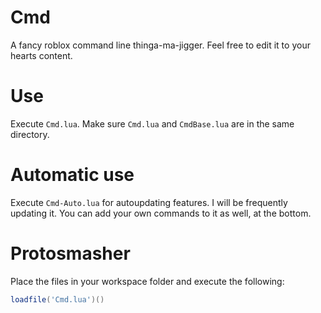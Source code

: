 # Cmd
A fancy roblox command line thinga-ma-jigger.
Feel free to edit it to your hearts content.

# Use
Execute `Cmd.lua`.
Make sure `Cmd.lua` and `CmdBase.lua` are in the same directory.

# Automatic use
Execute `Cmd-Auto.lua` for autoupdating features. I will be frequently updating it.
You can add your own commands to it as well, at the bottom.

# Protosmasher
Place the files in your workspace folder and execute the following:
```Lua
loadfile('Cmd.lua')()
```
